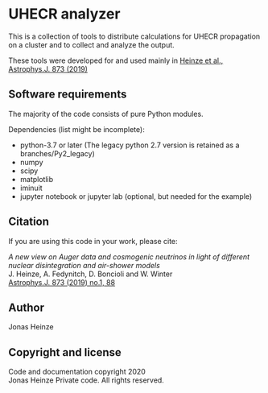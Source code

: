 UHECR analyzer
==============

This is a collection of tools to distribute calculations for UHECR propagation on a cluster and to collect and analyze the output.

These tools were developed for and used mainly in [Heinze et al., Astrophys.J. 873 (2019)](https://doi.org/10.3847/1538-4357/ab05ce)

Software requirements
---------------------

The majority of the code consists of pure Python modules.

Dependencies (list might be incomplete):

- python-3.7 or later (The legacy python 2.7 version is retained as a branches/Py2_legacy)
- numpy
- scipy
- matplotlib
- iminuit
- jupyter notebook or jupyter lab (optional, but needed for the example)

Citation
--------

If you are using this code in your work, please cite:

*A new view on Auger data and cosmogenic neutrinos in light of different nuclear disintegration and air-shower models*  
J. Heinze, A. Fedynitch, D. Boncioli and W. Winter  
[Astrophys.J. 873 (2019) no.1, 88](https://doi.org/10.3847/1538-4357/ab05ce)

Author
------------

Jonas Heinze

Copyright and license
---------------------

Code and documentation copyright 2020  
Jonas Heinze
Private code. All rights reserved.

